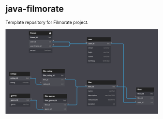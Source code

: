 # java-filmorate
Template repository for Filmorate project.



![This is an image](/src/main/resources/SQL_tables.PNG)

